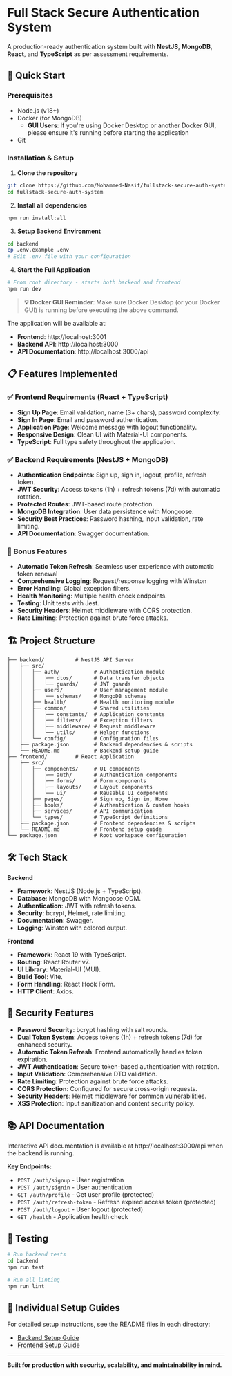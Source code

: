 # Full Stack Secure Authentication System

A production-ready authentication system built with **NestJS**, **MongoDB**, **React**, and **TypeScript** as per assessment requirements.

## 🚀 Quick Start

### Prerequisites
- Node.js (v18+)
- Docker (for MongoDB)
  - **GUI Users**: If you're using Docker Desktop or another Docker GUI, please ensure it's running before starting the application
- Git

### Installation & Setup

1. **Clone the repository**
```bash
git clone https://github.com/Mohammed-Nasif/fullstack-secure-auth-system.git
cd fullstack-secure-auth-system
```

2. **Install all dependencies**
```bash
npm run install:all
```

3. **Setup Backend Environment**
```bash
cd backend
cp .env.example .env
# Edit .env file with your configuration
```

4. **Start the Full Application**
```bash
# From root directory - starts both backend and frontend
npm run dev
```

> **💡 Docker GUI Reminder**: Make sure Docker Desktop (or your Docker GUI) is running before executing the above command.

The application will be available at:
- **Frontend**: http://localhost:3001
- **Backend API**: http://localhost:3000
- **API Documentation**: http://localhost:3000/api

## 📋 Features Implemented

### ✅ Frontend Requirements (React + TypeScript)
- **Sign Up Page**: Email validation, name (3+ chars), password complexity.
- **Sign In Page**: Email and password authentication.
- **Application Page**: Welcome message with logout functionality.
- **Responsive Design**: Clean UI with Material-UI components.
- **TypeScript**: Full type safety throughout the application.

### ✅ Backend Requirements (NestJS + MongoDB)
- **Authentication Endpoints**: Sign up, sign in, logout, profile, refresh token.
- **JWT Security**: Access tokens (1h) + refresh tokens (7d) with automatic rotation.
- **Protected Routes**: JWT-based route protection.
- **MongoDB Integration**: User data persistence with Mongoose.
- **Security Best Practices**: Password hashing, input validation, rate limiting.
- **API Documentation**: Swagger documentation.

### 🌟 Bonus Features
- **Automatic Token Refresh**: Seamless user experience with automatic token renewal
- **Comprehensive Logging**: Request/response logging with Winston
- **Error Handling**: Global exception filters.
- **Health Monitoring**: Multiple health check endpoints.
- **Testing**: Unit tests with Jest.
- **Security Headers**: Helmet middleware with CORS protection.
- **Rate Limiting**: Protection against brute force attacks.

## 🏗️ Project Structure

```
├── backend/          # NestJS API Server
│   ├── src/
│   │   ├── auth/           # Authentication module
│   │   │   ├── dtos/       # Data transfer objects
│   │   │   └── guards/     # JWT guards
│   │   ├── users/          # User management module
│   │   │   └── schemas/    # MongoDB schemas
│   │   ├── health/         # Health monitoring module
│   │   ├── common/         # Shared utilities
│   │   │   ├── constants/  # Application constants
│   │   │   ├── filters/    # Exception filters
│   │   │   ├── middleware/ # Request middleware
│   │   │   └── utils/      # Helper functions
│   │   └── config/         # Configuration files
│   ├── package.json        # Backend dependencies & scripts
│   └── README.md           # Backend setup guide
├── frontend/         # React Application
│   ├── src/
│   │   ├── components/     # UI components
│   │   │   ├── auth/       # Authentication components
│   │   │   ├── forms/      # Form components
│   │   │   ├── layouts/    # Layout components
│   │   │   └── ui/         # Reusable UI components
│   │   ├── pages/          # Sign up, Sign in, Home
│   │   ├── hooks/          # Authentication & custom hooks
│   │   ├── services/       # API communication
│   │   └── types/          # TypeScript definitions
│   ├── package.json        # Frontend dependencies & scripts
│   └── README.md           # Frontend setup guide
└── package.json            # Root workspace configuration
```

## 🛠️ Tech Stack

**Backend**
- **Framework**: NestJS (Node.js + TypeScript).
- **Database**: MongoDB with Mongoose ODM.
- **Authentication**: JWT with refresh tokens.
- **Security**: bcrypt, Helmet, rate limiting.
- **Documentation**: Swagger.
- **Logging**: Winston with colored output.

**Frontend**
- **Framework**: React 19 with TypeScript.
- **Routing**: React Router v7.
- **UI Library**: Material-UI (MUI).
- **Build Tool**: Vite.
- **Form Handling**: React Hook Form.
- **HTTP Client**: Axios.

## 🔐 Security Features

- **Password Security**: bcrypt hashing with salt rounds.
- **Dual Token System**: Access tokens (1h) + refresh tokens (7d) for enhanced security.
- **Automatic Token Refresh**: Frontend automatically handles token expiration.
- **JWT Authentication**: Secure token-based authentication with rotation.
- **Input Validation**: Comprehensive DTO validation.
- **Rate Limiting**: Protection against brute force attacks.
- **CORS Protection**: Configured for secure cross-origin requests.
- **Security Headers**: Helmet middleware for common vulnerabilities.
- **XSS Protection**: Input sanitization and content security policy.

## 📚 API Documentation

Interactive API documentation is available at http://localhost:3000/api when the backend is running.

**Key Endpoints:**
- `POST /auth/signup` - User registration
- `POST /auth/signin` - User authentication  
- `GET /auth/profile` - Get user profile (protected)
- `POST /auth/refresh-token` - Refresh expired access token (protected)
- `POST /auth/logout` - User logout (protected)
- `GET /health` - Application health check

## 🧪 Testing

```bash
# Run backend tests
cd backend
npm run test

# Run all linting
npm run lint
```

## 📖 Individual Setup Guides

For detailed setup instructions, see the README files in each directory:
- [Backend Setup Guide](./backend/README.md)
- [Frontend Setup Guide](./frontend/README.md)

---

**Built for production with security, scalability, and maintainability in mind.**